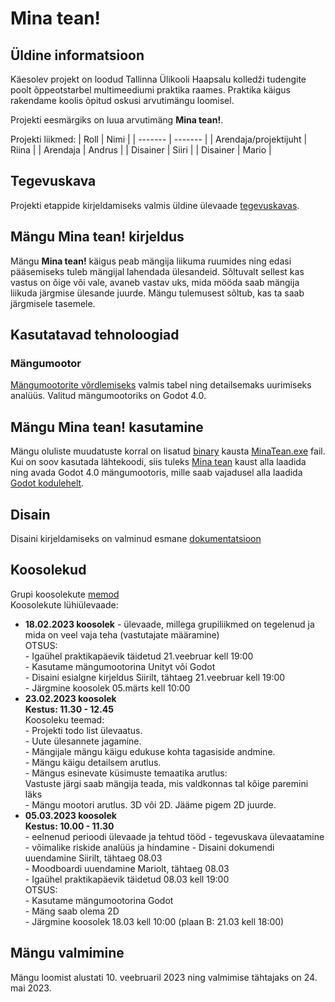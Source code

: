 # Mina tean!
## Üldine informatsioon
Käesolev projekt on loodud Tallinna Ülikooli Haapsalu kolledži tudengite poolt õppeotstarbel multimeediumi praktika raames. Praktika käigus rakendame koolis õpitud oskusi arvutimängu loomisel.

Projekti eesmärgiks on luua arvutimäng **Mina tean!**. 

Projekti liikmed:
| Roll | Nimi |
| ------- | ------- |
| Arendaja/projektijuht | Riina |
| Arendaja | Andrus | 
| Disainer | Siiri | 
| Disainer | Mario |

## Tegevuskava
Projekti etappide kirjeldamiseks valmis üldine ülevaade [tegevuskavas](https://github.com/tluhk/rif21-MM-praktika-3/blob/master/docs/Tegevuskava.md).
 
## Mängu Mina tean! kirjeldus
Mängu **Mina tean!** käigus peab mängija liikuma ruumides ning edasi pääsemiseks 
tuleb mängijal lahendada ülesandeid. Sõltuvalt sellest kas vastus on õige või vale,
avaneb vastav uks, mida mööda saab mängija liikuda järgmise ülesande juurde. 
Mängu tulemusest sõltub, kas ta saab järgmisele tasemele. 

## Kasutatavad tehnoloogiad
### Mängumootor
[Mängumootorite võrdlemiseks](https://github.com/tluhk/rif21-MM-praktika-3/blob/master/docs/Mangumootorid.md) valmis tabel ning detailsemaks uurimiseks analüüs. Valitud mängumootoriks on Godot 4.0. 

## Mängu Mina tean! kasutamine
Mängu oluliste muudatuste korral on lisatud [binary](https://github.com/tluhk/rif21-MM-praktika-3/blob/master/MinaTean/binary) kausta [MinaTean.exe](https://github.com/tluhk/rif21-MM-praktika-3/blob/master/MinaTean/binary/MinaTean.exe) fail. 
Kui on soov kasutada lähtekoodi, siis tuleks [Mina tean](https://github.com/tluhk/rif21-MM-praktika-3/blob/master/MinaTean/) kaust alla laadida ning avada Godot 4.0 mängumootoris, mille saab vajadusel alla laadida [Godot kodulehelt](https://godotengine.org/).

## Disain
Disaini kirjeldamiseks on valminud esmane [dokumentatsioon](https://github.com/tluhk/rif21-MM-praktika-3/blob/master/docs/DisainiPlaan.md)

## Koosolekud
Grupi koosolekute [memod](https://github.com/tluhk/rif21-MM-praktika-3/blob/master/docs/Koosolekud.md)<br>
Koosolekute lühiülevaade:
<ul>
  <li><strong>18.02.2023 koosolek</strong> - ülevaade, millega grupiliikmed on tegelenud ja mida on veel vaja teha (vastutajate määramine) <br>
  OTSUS:<br> 
  - Igaühel praktikapäevik täidetud 21.veebruar kell 19:00<br> 
  - Kasutame mängumootorina Unityt või Godot<br>
  - Disaini esialgne kirjeldus Siirilt, tähtaeg 21.veebruar kell 19:00 <br>
  - Järgmine koosolek 05.märts kell 10:00<br>
  </li>
  <li>
   <strong>23.02.2023 koosolek</strong><br>
   <strong>Kestus: 11.30 - 12.45</strong> <br>
   Koosoleku teemad:<br>
   - Projekti todo list ülevaatus. <br>
   - Uute ülesannete jagamine. <br>
   - Mängijale mängu käigu edukuse kohta tagasiside andmine. <br>
   - Mängu käigu detailsem arutlus. <br>
   - Mängus esinevate küsimuste temaatika arutlus:<br>
    Vastuste järgi saab mängija teada, mis valdkonnas tal kõige paremini läks <br>
   - Mängu mootori arutlus. 3D või 2D. Jääme pigem 2D juurde.<br>
  </li>
  <li>
  <strong>05.03.2023 koosolek</strong> <br>
  <strong>Kestus: 10.00 - 11.30</strong> <br>
  - eelnenud perioodi ülevaade ja tehtud tööd
  - tegevuskava ülevaatamine
  - võimalike riskide analüüs ja hindamine
  - Disaini dokumendi uuendamine Siirilt, tähtaeg 08.03 <br>
  - Moodboardi uuendamine Mariolt, tähtaeg 08.03 <br>
  - Igaühel praktikapäevik täidetud 08.03 kell 19:00<br> 
  OTSUS:<br> 
  - Kasutame mängumootorina Godot<br>
  - Mäng saab olema 2D<br>
  - Järgmine koosolek 18.03 kell 10:00 (plaan B: 21.03 kell 18:00)<br>
  </li>
</ul>

## Mängu valmimine
Mängu loomist alustati 10. veebruaril 2023 ning valmimise tähtajaks on 24. mai 2023. 
